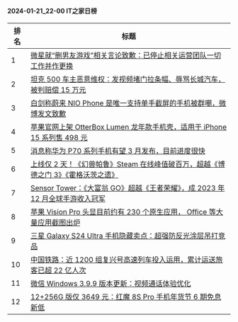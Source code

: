 #### 2024-01-21_22-00  IT之家日榜

| 排名 | 标题|
| --- | ---|
| 1 | [微星就“删男友游戏”相关言论致歉：已停止相关运营团队一切工作并作更换](https://www.ithome.com/0/746/388.htm) |
| 2 | [坦克 500 车主恶意维权：发视频堵门拉条幅、辱骂长城汽车，被判赔偿 15 万元](https://www.ithome.com/0/746/394.htm) |
| 3 | [白剑称蔚来 NIO Phone 是唯一支持单手截屏的手机被群嘲，微博发文致歉](https://www.ithome.com/0/746/400.htm) |
| 4 | [苹果官网上架 OtterBox Lumen 龙年款手机壳，适用于 iPhone 15 系列售 498 元](https://www.ithome.com/0/746/393.htm) |
| 5 | [消息称华为 P70 系列手机有望 3 月发布，目前进度很快](https://www.ithome.com/0/746/446.htm) |
| 6 | [上线仅 2 天！《幻兽帕鲁》Steam 在线峰值破百万，超越《博德之门 3》《霍格沃茨之遗》](https://www.ithome.com/0/746/437.htm) |
| 7 | [Sensor Tower：《大富翁 GO》超越《王者荣耀》，成 2023 年 12 月全球手游收入冠军](https://www.ithome.com/0/746/383.htm) |
| 8 | [苹果 Vision Pro 头显目前约有 230 个原生应用， Office 等大量应用截图出炉](https://www.ithome.com/0/746/429.htm) |
| 9 | [三星 Galaxy S24 Ultra 手机隐藏卖点：超强防反光涂层吊打竞品](https://www.ithome.com/0/746/451.htm) |
| 10 | [中国铁路：近 1200 组复兴号高速列车投入运用，累计运送旅客已超 22 亿人次](https://www.ithome.com/0/746/384.htm) |
| 11 | [微信 Windows 3.9.9 版本更新：视频通话体验优化](https://www.ithome.com/0/746/421.htm) |
| 12 | [12+256G 版仅 3649 元：红魔 8S Pro 手机年货节 6 期免息新低](https://www.ithome.com/0/746/423.htm) |
